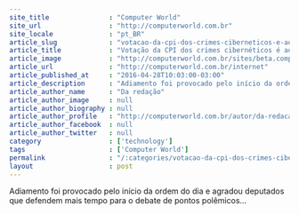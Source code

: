 ```yaml
---
site_title               : "Computer World"
site_url                 : "http://computerworld.com.br"
site_locale              : "pt_BR"
article_slug             : "votacao-da-cpi-dos-crimes-ciberneticos-e-adiada-para-maio"
article_title            : "Votação da CPI dos crimes cibernéticos é adiada para Maio"
article_image            : "http://computerworld.com.br/sites/beta.computerworld.com.br/files/news_articles/internet.jpg"
article_url              : "http://computerworld.com.br/internet"
article_published_at     : "2016-04-28T10:03:00-03:00"
article_description      : "Adiamento foi provocado pelo início da ordem do dia e agradou deputados que defendem mais tempo para o debate de pontos polêmicos..."
article_author_name      : "Da redação"
article_author_image     : null
article_author_biography : null
article_author_profile   : "http://computerworld.com.br/autor/da-redacao-0"
article_author_facebook  : null
article_author_twitter   : null
category                 : ['technology']
tags                     : ['Computer World']
permalink                : "/:categories/votacao-da-cpi-dos-crimes-ciberneticos-e-adiada-para-maio/"
layout                   : post
---
```


Adiamento foi provocado pelo início da ordem do dia e agradou deputados que defendem mais tempo para o debate de pontos polêmicos...

